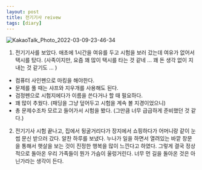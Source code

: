 ```yaml
---
layout: post
title: 전기기사 reivew
tags: [diary]
---
```


![KakaoTalk_Photo_2022-03-09-23-46-34](https://user-images.githubusercontent.com/50545088/157465122-61120390-cf91-4c6c-889f-317e3300a8fe.jpeg)


1. 전기기사를 보았다. 애초에 1시간을 여유를 두고 시험을 보러 갔는데 여유가 없어서 택시를 탔다. (사족이지만, 요즘 꽤 많이 택시를 타는 것 같네 ... 꽤 돈 생각 없이 지내는 것 같기도 ... )

- 컴퓨터 사인펜으로 마킹을 해야한다.
- 문제를 풀 때는 샤프와 지우개를 사용해도 된다.
- 검정펜으로 시험지에다가 이름을 쓴다거나 할 때 필요하다.
- 꽤 많이 추웠다. (패딩을 그냥 덮어두고 시험을 계속 볼 지경이었으니)
- 총 문제수조차 모르고 들어가서 시험을 봤다. (그만큼 너무 급급하게 준비했던 것 같다.)

2. 전기기사 시험 끝나고, 집에서 뒹굴거리다가 장지에서 쇼핑하다가 어머니랑 같이 눈썹 문신 받으러 갔다. 알찬 하루를 보냈다. 누나가 일을 하면서 열려있는 바깥 창문을 통해서 햇살을 보는 것이 진정한 행복을 많이 느낀다고 하였다. 그렇게 결국 정상적으로 돌아온 우리 가족들이 뭔가 가슴이 울렁거린다. 너무 먼 길을 돌아온 것은 아닌가라는 생각이 든다.